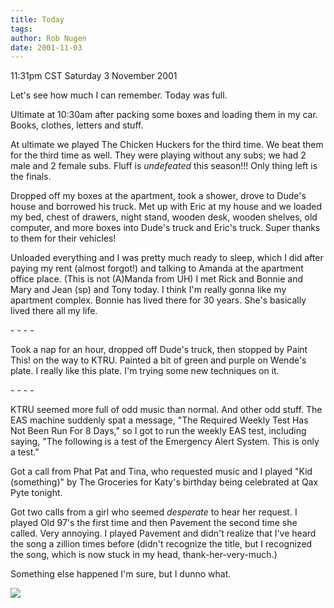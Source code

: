 ```yaml
---
title: Today
tags: 
author: Rob Nugen
date: 2001-11-03
---
```


<title></title>
<p class=date>11:31pm CST Saturday 3 November 2001</p>

<p>Let's see how much I can remember.  Today was full.</p>

<p>Ultimate at 10:30am after packing some boxes and loading them in my
car.  Books, clothes, letters and stuff.</p>

<p>At ultimate we played The Chicken Huckers for the third time.  We
beat them for the third time as well.  They were playing without any
subs; we had 2 male and 2 female subs.  Fluff is <em>undefeated</em>
this season!!!  Only thing left is the finals.</p>

<p>Dropped off my boxes at the apartment, took a shower, drove to
Dude's house and borrowed his truck.  Met up with Eric at my house and
we loaded my bed, chest of drawers, night stand, wooden desk, wooden
shelves, old computer, and more boxes into Dude's truck and Eric's
truck.  Super thanks to them for their vehicles!</p>

<p>Unloaded everything and I was pretty much ready to sleep, which I
did after paying my rent (almost forgot!) and talking to Amanda at the
apartment office place.  (This is not (A)Manda from UH) I met Rick and
Bonnie and Mary and Jean (sp) and Tony today.  I think I'm really
gonna like my apartment complex.  Bonnie has lived there for 30 years.
She's basically lived there all my life.</p>

<p>- - - -</p>

<p>Took a nap for an hour, dropped off Dude's truck, then stopped by
Paint This! on the way to KTRU.  Painted a bit of green and purple on
Wende's plate.  I really like this plate.  I'm trying some new
techniques on it.</p>

<p>- - - -</p>

<p>KTRU seemed more full of odd music than normal.  And other odd
stuff.  The EAS machine suddenly spat a message, "The Required Weekly
Test Has Not Been Run For 8 Days," so I got to run the weekly EAS
test, including saying, "The following is a test of the Emergency
Alert System.  This is only a test."</p>

<p>Got a call from Phat Pat and Tina, who requested music and I played
"Kid (something)" by The Groceries for Katy's birthday being
celebrated at Qax Pyte tonight.</p>

<p>Got two calls from a girl who seemed <em>desperate</em> to hear her
request.  I played Old 97's the first time and then Pavement the
second time she called.  Very annoying.  I played Pavement and didn't
realize that I've heard the song a zillion times before (didn't
recognize the title, but I recognized the song, which is now stuck in
my head, thank-her-very-much.)</p>

<p>Something else happened I'm sure, but I dunno what.</p>

<p><img src='/images/rob/wL-ROB.gif'/></p>



